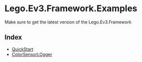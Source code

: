 # Lego.Ev3.Framework.Examples
Make sure to get the latest version of the Lego.Ev3.Framework

## Index
* [QuickStart](https://github.com/mvanderelsen/Lego.Ev3.Framework.Examples/tree/master/Lego.Ev3.Framework.Examples.QuickStart)
* [ColorSensorLOgger](https://github.com/mvanderelsen/Lego.Ev3.Framework.Examples/tree/master/Lego.Ev3.Framework.Examples.ColorSensorLogger)


